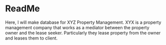 <h1>ReadMe</h1>
Here, I will make database for XYZ Property Management. XYX is a property management company that works as a mediator between the property owner and the lease seeker. Particularly they lease property from the owner and leases them to client.
